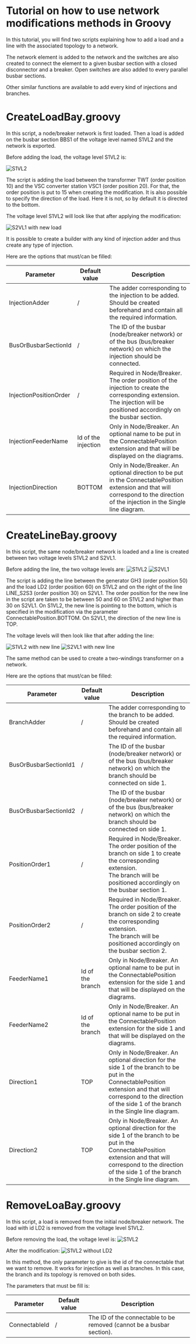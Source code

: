 # Tutorial on how to use network modifications methods in Groovy

In this tutorial, you will find two scripts explaining how to add a load and a line with the associated topology to a network.

The network element is added to the network and the switches are also created to connect the element 
to a given busbar section with a closed disconnector and a breaker. Open switches are also added to every parallel busbar sections.

Other similar functions are available to add every kind of injections and branches.

# CreateLoadBay.groovy

In this script, a node/breaker network is first loaded. Then a load is added on the busbar section BBS1 of the voltage level named S1VL2 and the network is exported.

Before adding the load, the voltage level S1VL2 is:

![S1VL2](.github/nb_network_s1vl2.png "S1VL2")

The script is adding the load between the transformer TWT (order position 10) and the VSC converter station VSC1 (order position 20). For that, the order position is put to 15 when creating the modification.
It is also possible to specify the direction of the load. Here it is not, so by default it is directed to the bottom.

The voltage level S1VL2 will look like that after applying the modification:

![S2VL1 with new load](.github/nb_network_with_load.png "S2VL1 with new load")

It is possible to create a builder with any kind of injection adder and thus create any type of injection.

Here are the options that must/can be filled:

| Parameter              | Default value       | Description                                                                                                                                                                       |
|------------------------|---------------------|-----------------------------------------------------------------------------------------------------------------------------------------------------------------------------------|
| InjectionAdder         | /                   | The adder corresponding to the injection to be added. <br/>Should be created beforehand and contain all the required information.                                                 |
| BusOrBusbarSectionId   | /                   | The ID of the busbar (node/breaker network) or of the bus (bus/breaker network) on which the injection should be connected.                                                       |
| InjectionPositionOrder | /                   | Required in Node/Breaker. The order position of the injection to create the corresponding extension. <br/> The injection will be positioned accordingly on the busbar section.    |
| InjectionFeederName    | Id of the injection | Only in Node/Breaker. An optional name to be put in the ConnectablePosition extension and that will be displayed on the diagrams.                                                 |
| InjectionDirection     | BOTTOM              | Only in Node/Breaker. An optional direction to be put in the ConnectablePosition extension and that will correspond to the direction of the injection in the Single line diagram. |


# CreateLineBay.groovy

In this script, the same node/breaker network is loaded and a line is created between two voltage levels S1VL2 and S2VL1.

Before adding the line, the two voltage levels are:
![S1VL2](.github/nb_network_s1vl2.png "S1VL2")
![S2VL1](.github/nb_network_s2vl1.png "S2VL1")

The script is adding the line between the generator GH3 (order position 50) and the load LD2 (order position 60) on S1VL2 and on the right of the line LINE_S2S3 (order position 30) on S2VL1.
The order position for the new line in the script are taken to be between 50 and 60 on S1VL2 and higher than 30 on S2VL1.
On S1VL2, the new line is pointing to the bottom, which is specified in the modification via the parameter ConnectablePosition.BOTTOM.
On S2VL1, the direction of the new line is TOP.

The voltage levels will then look like that after adding the line:

![S1VL2 with new line](.github/nb_network_with_new_line_S1VL2.png "S1VL2 with new line")
![S2VL1 with new line](.github/nb_network_with_new_line_s2vl1.png "S2VL1 with new line")

The same method can be used to create a two-windings transformer on a network.

Here are the options that must/can be filled:

| Parameter             | Default value    | Description                                                                                                                                                                                                               |
|-----------------------|------------------|---------------------------------------------------------------------------------------------------------------------------------------------------------------------------------------------------------------------------|
| BranchAdder           | /                | The adder corresponding to the branch to be added. <br/>Should be created beforehand and contain all the required information.                                                                                            |
| BusOrBusbarSectionId1 | /                | The ID of the busbar (node/breaker network) or of the bus (bus/breaker network) on which the branch should be connected on side 1.                                                                                        |
| BusOrBusbarSectionId2 | /                | The ID of the busbar (node/breaker network) or of the bus (bus/breaker network) on which the branch should be connected on side 1.                                                                                        |
| PositionOrder1        | /                | Required in Node/Breaker. The order position of the branch on side 1 to create the corresponding extension. <br/> The branch will be positioned accordingly on the busbar section 1.                                      |
| PositionOrder2        | /                | Required in Node/Breaker. The order position of the branch on side 2 to create the corresponding extension. <br/> The branch will be positioned accordingly on the busbar section 2.                                      |
| FeederName1           | Id of the branch | Only in Node/Breaker. An optional name to be put in the ConnectablePosition extension for the side 1 and that will be displayed on the diagrams.                                                                          |
| FeederName2           | Id of the branch | Only in Node/Breaker. An optional name to be put in the ConnectablePosition extension for the side 1 and that will be displayed on the diagrams.                                                                          |
| Direction1            | TOP              | Only in Node/Breaker. An optional direction for the side 1 of the branch to be put in the ConnectablePosition extension and that will correspond to the direction of the side 1 of the branch in the Single line diagram. |
| Direction2            | TOP              | Only in Node/Breaker. An optional direction for the side 1 of the branch to be put in the ConnectablePosition extension and that will correspond to the direction of the side 1 of the branch in the Single line diagram. |

# RemoveLoaBay.groovy

In this script, a load is removed from the initial node/breaker network. 
The load with id LD2 is removed from the voltage level S1VL2. 

Before removing the load, the voltage level is:
![S1VL2](.github/nb_network_s1vl2.png "S1VL2")

After the modification:
![S1VL2 without LD2](.github/nb_network_without_ld2.png)

In this method, the only parameter to give is the id of the connectable that we want to remove. It works for injection as well as branches. In this case, the branch and its topology is removed on both sides.

The parameters that must be fill is:

| Parameter     | Default value    | Description                                                           |
|---------------|------------------|-----------------------------------------------------------------------|
| ConnectableId | /                | The ID of the connectable to be removed (cannot be a busbar section). |
